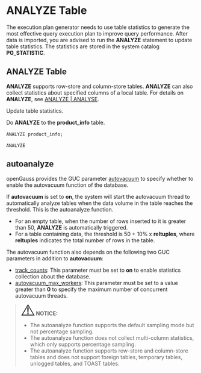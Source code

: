 # ANALYZE Table<a name="EN-US_TOPIC_0242370296"></a>

The execution plan generator needs to use table statistics to generate the most effective query execution plan to improve query performance. After data is imported, you are advised to run the  **ANALYZE**  statement to update table statistics. The statistics are stored in the system catalog  **PG\_STATISTIC**.

## ANALYZE Table<a name="en-us_topic_0237121146_en-us_topic_0165786590_section147211861618"></a>

**ANALYZE**  supports row-store and column-store tables.  **ANALYZE**  can also collect statistics about specified columns of a local table. For details on  **ANALYZE**, see  [ANALYZE | ANALYSE](analyze-analyse.md).

Update table statistics.

Do  **ANALYZE**  to the  **product\_info**  table.

```
ANALYZE product_info;
```

```
ANALYZE
```


## autoanalyze<a name="en-us_topic_0237121146_en-us_topic_0165786590_section1274813345166"></a>

openGauss provides the GUC parameter  [autovacuum](automatic-vacuuming.md#en-us_topic_0237124730_en-us_topic_0059778244_s995913ca9df54ae5bb488d1e810bd824)  to specify whether to enable the autovacuum function of the database.

If  **autovacuum**  is set to  **on**, the system will start the autovacuum thread to automatically analyze tables when the data volume in the table reaches the threshold. This is the autoanalyze function.

-   For an empty table, when the number of rows inserted to it is greater than 50,  **ANALYZE**  is automatically triggered.
-   For a table containing data, the threshold is 50 + 10% x  **reltuples**, where  **reltuples**  indicates the total number of rows in the table.

The autovacuum function also depends on the following two GUC parameters in addition to  **autovacuum**:

-   [track\_counts](query-and-index-statistics-collector.md#en-us_topic_0237124727_en-us_topic_0059779313_s3f4fb0b1004041f69e1454c701952411): This parameter must be set to  **on**  to enable statistics collection about the database.
-   [autovacuum\_max\_workers](automatic-vacuuming.md#en-us_topic_0237124730_en-us_topic_0059778244_s76932f79410248ba8923017d19982673): This parameter must be set to a value greater than  **0**  to specify the maximum number of concurrent autovacuum threads.

>![](public_sys-resources/icon-notice.gif) **NOTICE:**   
>-   The autoanalyze function supports the default sampling mode but not percentage sampling.  
>-   The autoanalyze function does not collect multi-column statistics, which only supports percentage sampling.  
>-   The autoanalyze function supports row-store and column-store tables and does not support foreign tables, temporary tables, unlogged tables, and TOAST tables.  


